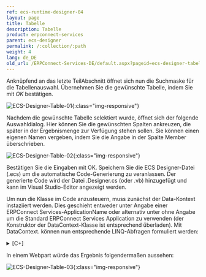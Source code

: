 ```yaml
---
ref: ecs-runtime-designer-04
layout: page
title: Tabelle
description: Tabelle
product: erpconnect-services
parent: ecs-designer
permalink: /:collection/:path
weight: 4
lang: de_DE
old_url: /ERPConnect-Services-DE/default.aspx?pageid=ecs-designer-tabelle
---
```


Anknüpfend an das letzte TeilAbschnitt öffnet sich nun die Suchmaske für die Tabellenauswahl. Übernehmen Sie die gewünschte Tabelle, indem Sie mit *OK* bestätigen.

![ECS-Designer-Table-01](/img/content/ECS-Designer-Table-01.png){:class="img-responsive"}

Nachdem die gewünschte Tabelle selektiert wurde, öffnet sich der folgende Auswahldialog. Hier können Sie die gewünschten Spalten ankreuzen, die später in der Ergebnismenge zur Verfügung stehen sollen. Sie können einen eigenen Namen vergeben, indem Sie die Angabe in der Spalte Member überschrieben. 


![ECS-Designer-Table-02](/img/content/ECS-Designer-Table-02.png){:class="img-responsive"}

Bestätigen Sie die Eingaben mit OK. Speichern Sie die ECS Designer-Datei (.ecs) um die automatische Code-Generierung zu veranlassen. Der generierte Code wird der Datei  .Designer.cs (oder .vb) hinzugefügt und kann im Visual Studio-Editor angezeigt werden.

Um nun die Klasse im Code anzusteuern, muss zunächst der Data-Kontext instaziiert werden. Dies geschieht entweder unter Angabe einer ERPConnect Services-ApplicationName oder alternativ unter ohne Angabe um die Standard ERPConnect Services Application zu verwenden (der Konstruktor der DataContext-Klasse ist entsprechend überladen). Mit DataContext. können nun entsprechende LINQ-Abfragen formuliert werden:

<details>
<summary>[C+]</summary>
{% highlight csharp %}
using ERPConnectServices;
using System.Linq;
//…
using(ERPConnectServicesContext context = new ERPConnectServicesContext())
{
var data = (from m in context.MAKTList select m).OrderBy(m => m.MAKTX).Take(100);           
gv_Material.AutoGenerateColumns = true;
gv_Material.DataSource = data.ToList();
gv_Material.DataBind(); 
}
{% endhighlight %}
</details>

In einem Webpart würde das Ergebnis folgendermaßen aussehen:


![ECS-Designer-Table-03](/img/content/ECS-Designer-Table-03.png){:class="img-responsive"}
